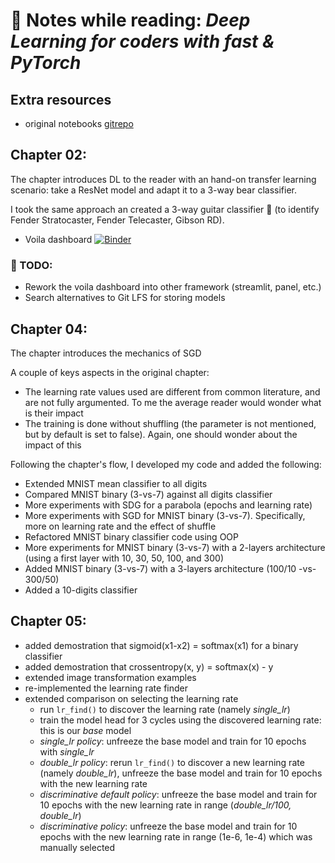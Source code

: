 # :blue_book: Notes while reading: *Deep Learning for coders with fast &amp; PyTorch*

## Extra resources
- original notebooks [gitrepo](https://github.com/fastai/fastbook)

## Chapter 02:

The chapter introduces DL to the reader with an hand-on transfer learning scenario: take a ResNet model and adapt it to a 3-way bear classifier.

I took the same approach an created a 3-way guitar classifier :guitar: (to identify Fender Stratocaster, Fender Telecaster, Gibson RD). 
- Voila dashboard [![Binder](https://mybinder.org/badge_logo.svg)](https://mybinder.org/v2/gh/finale80/fastbook/HEAD?urlpath=voila%2Frender%2Fnotebooks%2Fchapter02_guitars_classifier_inference_dashboard.ipynb)

### :pushpin: TODO:
- Rework the voila dashboard into other framework (streamlit, panel, etc.)
- Search alternatives to Git LFS for storing models

## Chapter 04:

The chapter introduces the mechanics of SGD

A couple of keys aspects in the original chapter:
- The learning rate values used are different from common literature, and are not fully argumented. To me the average reader would wonder what is their impact
- The training is done without shuffling (the parameter is not mentioned, but by default is set to false). Again, one should wonder about the impact of this

Following the chapter's flow, I developed my code and added the following:
- Extended MNIST mean classifier to all digits
- Compared MNIST binary (3-vs-7) against all digits classifier
- More experiments with SDG for a parabola (epochs and learning rate)
- More experiments with SGD for MNIST binary (3-vs-7). Specifically, more on learning rate and the effect of shuffle
- Refactored MNIST binary classifier code using OOP
- More experiments for MNIST binary (3-vs-7) with a 2-layers architecture (using a first layer with 10, 30, 50, 100, and 300)
- Added MNIST binary (3-vs-7) with a 3-layers architecture (100/10 -vs- 300/50)
- Added a 10-digits classifier


## Chapter 05:
- added demostration that sigmoid(x1-x2) = softmax(x1) for a binary classifier
- added demostration that crossentropy(x, y) = softmax(x) - y
- extended image transformation examples
- re-implemented the learning rate finder
- extended comparison on selecting the learning rate
    - run `lr_find()` to discover the learning rate (namely *single_lr*)
    - train the model head for 3 cycles using the discovered learning rate: this is our *base* model
    - *single_lr policy*: unfreeze the base model and train for 10 epochs with *single_lr*
    - *double_lr policy*: rerun `lr_find()` to discover a new learning rate (namely *double_lr*), unfreeze the base model and train for 10 epochs with the new learning rate
    - *discriminative default policy*: unfreeze the base model and train for 10 epochs with the new learning rate in range (*double_lr/100, double_lr*)
    - *discriminative policy*: unfreeze the base model and train for 10 epochs with the new learning rate in range (1e-6, 1e-4) which was manually selected
